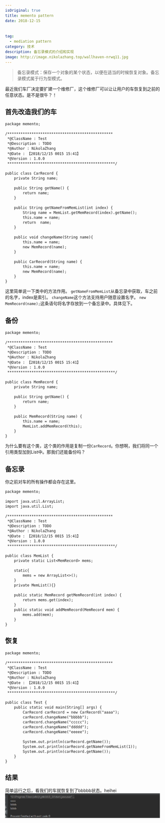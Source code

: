 ```yaml
---
isOriginal: true
title: memento pattern
date: 2018-12-15


tag:
  - mediation pattern
category: 技术
description: 备忘录模式的介绍和实现
image: http://image.nikolazhang.top/wallhaven-nrwq11.jpg
---
```


> 备忘录模式：保存一个对象的某个状态，以便在适当的时候恢复对象。备忘录模式属于行为型模式。

<!--more-->

最近我们车厂决定要扩建一个维修厂，这个维修厂可以让让用户的车恢复到之前的任意状态。是不是很牛？！

## 首先改造我们的车
```
package memento;

/************************************************
 *@ClassName : Test
 *@Description : TODO
 *@Author : NikolaZhang
 *@Date : 【2018/12/15 0015 15:41】
 *@Version : 1.0.0
 *************************************************/

public class CarRecord {
    private String name;

    public String getName() {
        return name;
    }

    public String getNameFromMemList(int index) {
        String name = MemList.getMemRecord(index).getName();
        this.name = name;
        return  name;
    }

    public void changeName(String name){
        this.name = name;
        new MemRecord(name);
    }

    public CarRecord(String name) {
        this.name = name;
        new MemRecord(name);
    }
}
```
这里简单说一下类中的方法作用。
`getNameFromMemList`从备忘录中获取，车之前的名字，index是索引。
`changeName`这个方法支持用户随意设置名字。
`new MemRecord(name);`这条语句将名字存放到一个备忘录中。具体见下。

## 备份
```
package memento;

/************************************************
 *@ClassName : Test
 *@Description : TODO
 *@Author : NikolaZhang
 *@Date : 【2018/12/15 0015 15:41】
 *@Version : 1.0.0
 *************************************************/

public class MemRecord {
    private String name;

    public String getName() {
        return name;
    }

    public MemRecord(String name) {
        this.name = name;
        MemList.addMemRecord(this);
    }
}

```
为什么要有这个类，这个类的作用是复制一份`CarRecord`。你想啊，我们将同一个引用类型加到List中。那我们还能备份吗？

## 备忘录
你之前对车的所有操作都会存在这里。
```
package memento;

import java.util.ArrayList;
import java.util.List;

/************************************************
 *@ClassName : Test
 *@Description : TODO
 *@Author : NikolaZhang
 *@Date : 【2018/12/15 0015 15:41】
 *@Version : 1.0.0
 *************************************************/

public class MemList {
    private static List<MemRecord> mems;

    static{
        mems = new ArrayList<>();
    }
    private MemList(){}

    public static MemRecord getMemRecord(int index) {
        return mems.get(index);
    }
    public static void addMemRecord(MemRecord mem) {
        mems.add(mem);
    }
}

```

## 恢复
```
package memento;

/************************************************
 *@ClassName : Test
 *@Description : TODO
 *@Author : NikolaZhang
 *@Date : 【2018/12/15 0015 15:41】
 *@Version : 1.0.0
 *************************************************/

public class Test {
    public static void main(String[] args) {
        CarRecord carRecord = new CarRecord("aaaa");
        carRecord.changeName("bbbbb");
        carRecord.changeName("ccccc");
        carRecord.changeName("ddddd");
        carRecord.changeName("eeeee");

        System.out.println(carRecord.getName());
        System.out.println(carRecord.getNameFromMemList(1));
        System.out.println(carRecord.getName());
    }
}

```

## 结果
简单运行之后，看我们的车就恢复到了bbbbb状态。heihei
![结果](/images/article/181215/res3.png)
